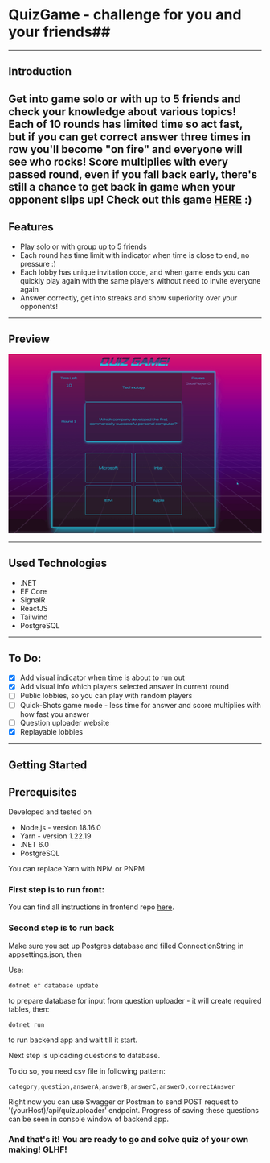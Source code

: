 ﻿# QuizGame - challenge for you and your friends##
---------
## Introduction

Get into game solo or with up to 5 friends and check your knowledge about various topics! Each of 10 rounds has limited time so act fast, but if you can get correct answer three times in row you'll become "on fire" and everyone will see who rocks! Score multiplies with every passed round, even if you fall back early, there's still a chance to get back in game when your opponent slips up!
Check out this game [HERE](https://quizgame.lol/) :)
---
## Features

- Play solo or with group up to 5 friends
- Each round has time limit with indicator when time is close to end, no pressure :)
- Each lobby has unique invitation code, and when game ends you can quickly play again with the same players without need to invite everyone again
- Answer correctly, get into streaks and show superiority over your opponents!

---
## Preview

![quizgif](quizanimated.gif)

---
## Used Technologies

- .NET
- EF Core
- SignalR
- ReactJS
- Tailwind
- PostgreSQL

---
## To Do:

- [x] Add visual indicator when time is about to run out
- [x] Add visual info which players selected answer in current round
- [ ] Public lobbies, so you can play with random players
- [ ] Quick-Shots game mode - less time for answer and score multiplies with how fast you answer
- [ ] Question uploader website
- [x] Replayable lobbies

---
## Getting Started

## Prerequisites

Developed and tested on

- Node.js - version 18.16.0
- Yarn - version 1.22.19
- .NET 6.0
- PostgreSQL

You can replace Yarn with NPM or PNPM

### First step is to run front:

You can find all instructions in frontend repo [here](https://github.com/mglgw/QuizGame).

### Second step is to run back

Make sure you set up Postgres database and filled ConnectionString in appsettings.json, then

Use:
```
dotnet ef database update
```
to prepare database for input from question uploader - it will create required tables, then:
```
dotnet run
```
to run backend app and wait till it start.

Next step is uploading questions to database.

To do so, you need csv file in following pattern:

```
category,question,answerA,answerB,answerC,answerD,correctAnswer
```

Right now you can use Swagger or Postman to send POST request to '(yourHost)/api/quizuploader' endpoint.
Progress of saving these questions can be seen in console window of backend app. 

### And that's it! You are ready to go and solve quiz of your own making! GLHF!